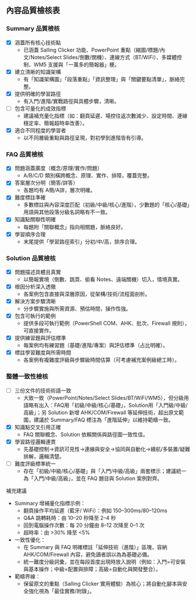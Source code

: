 ## 內容品質檢核表

### Summary 品質檢核
- [x] 涵蓋所有核心技術點
  - 已涵蓋 Salling Clicker 功能、PowerPoint 重點（縮圖/標題/內文/Notes/Select Slides/倒數/關機）、連線方式（BT/WiFi）、多媒體控制、WM5 支援與「一萬多的簡報器」梗。
- [x] 建立清晰的知識架構
  - 有「知識架構圖」「段落重點」「資訊整理」與「關鍵要點清單」，脈絡完整。
- [x] 提供明確的學習路徑
  - 有入門/進階/實戰路徑與具體步驟，清晰。
- [ ] 包含可量化的成效指標
  - 建議補充量化指標（如：翻頁延遲、場控往返次數減少、設定時間、連線穩定率、簡報超時率改善）。
- [x] 適合不同程度的學習者
  - 以不同層級重點與路徑呈現，對初學到進階皆有引導。

### FAQ 品質檢核
- [x] 問題涵蓋廣度（概念/原理/實作/問題）
  - A/B/C/D 類別橫跨概念、原理、實作、排障，覆蓋完整。
- [x] 答案層次分明（簡答/詳答）
  - 各題均有 A簡/A詳，層次明確。
- [x] 難度標註準確
  - 多數標註與內容深度匹配（初級/中級/核心/進階），少數題的「核心/基礎」用語與其他段落分級名詞略有不一致。
- [x] 知識點關聯性明確
  - 每題附「關聯概念」指向相關題，脈絡良好。
- [x] 學習順序合理
  - 末尾提供「學習路徑索引」分初/中/高，排序合理。

### Solution 品質檢核
- [x] 問題描述具體且真實
  - 以簡報實境（倒數、跳頁、偷看 Notes、遠端關機）切入，情境真實。
- [x] 根因分析深入透徹
  - 各案例包含直接與深層原因，從架構/技術/流程面剖析。
- [x] 解決方案步驟清晰
  - 分步驟實施與所需資源、預估時間，操作性強。
- [x] 包含可執行的範例
  - 提供多段可執行範例（PowerShell COM、AHK、批次、Firewall 規則），可直接實作。
- [x] 提供練習題與評估標準
  - 每案例均有練習題（基礎/進階/專案）與評估標準（占比明確）。
- [x] 標註學習難度與所需時間
  - 各案例有複雜度評級與步驟級時間估算（可考慮補充案例級總工時）。

### 整體一致性檢核
- [ ] 三份文件的技術術語一致
  - 大致一致（PowerPoint/Notes/Select Slides/BT/WiFi/WM5），但分級用語略有出入：FAQ用「初級/中級/核心/基礎」，Solution用「入門級/中級/高級」；另 Solution 新增 AHK/COM/Firewall 等延伸技術，超出原文範圍，建議於 Summary/FAQ 標注為「進階延伸」以維持範疇一致。
- [x] 知識點交叉引用正確
  - FAQ 關聯概念、Solution 依賴關係與路徑圖一致性佳。
- [x] 學習路徑邏輯連貫
  - 先基礎控制→資訊可見性→連線與安全→協同與自動化→續航/多裝置/疑難排解，邏輯清楚。
- [ ] 難度評級標準統一
  - 存在「初級/中級/核心/基礎」與「入門/中級/高級」兩套標示；建議統一為「入門/中級/高級」，並在 FAQ 題目與 Solution 案例對齊。

補充建議
- Summary 增補量化指標示例： 
  - 翻頁操作平均延遲（藍牙/ WiFi）：例如 150–300ms/80–120ms
  - Q&A 跳轉耗時：由 10–20 秒降至 2–4 秒
  - 回到電腦操作次數：每 20 分鐘由 8–12 次降至 0–1 次
  - 超時率：由 >30% 降至 <5%
- 一致性優化：
  - 在 Summary 與 FAQ 明確標註「延伸技術（進階）」區塊，容納 AHK/COM/Firewall 內容，避免讀者誤以為為基礎必備。
  - 統一難度分級詞彙，並在每段首度出現時放入說明（例如：入門=可安裝與基本操作；中級=配置與排障；高級=自動化與開發整合）。
- 範疇界線：
  - 保留原文的重點（Salling Clicker 實用體驗）為核心；將自動化腳本與安全強化視為「最佳實務/附錄」。